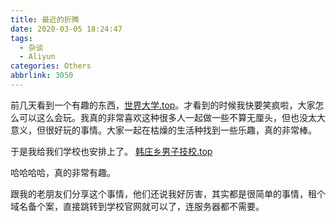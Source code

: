 ```yaml
---
title: 最近的折腾
date: 2020-03-05 18:24:47
tags:
  - 杂谈
  - Aliyun
categories: Others
abbrlink: 3050
---
```


前几天看到一个有趣的东西，[世界大学.top](https://世界大学.top)。才看到的时候我快要笑疯啦，大家怎么可以这么会玩。我真的非常喜欢这种很多人一起做一些不算无厘头，但也没太大意义，但很好玩的事情。大家一起在枯燥的生活种找到一些乐趣，真的非常棒。

于是我给我们学校也安排上了。 [韩庄乡男子技校.top](http://韩庄乡男子技校.top)

哈哈哈哈，真的非常有趣。

跟我的老朋友们分享这个事情，他们还说我好厉害，其实都是很简单的事情，租个域名备个案，直接跳转到学校官网就可以了，连服务器都不需要。

